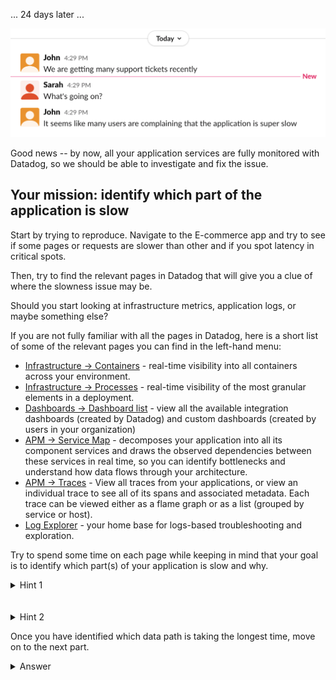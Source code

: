 ... 24 days later ...

![Slack](./assets/slack1.png)

Good news -- by now, all your application services are fully monitored with Datadog, so we should be able to investigate and fix the issue.

## Your mission: identify which part of the application is slow

Start by trying to reproduce. Navigate to the E-commerce app and try to see if some pages or requests are slower than other and if you spot latency in critical spots.

Then, try to find the relevant pages in Datadog that will give you a clue of where the slowness issue may be.

Should you start looking at infrastructure metrics, application logs, or maybe something else?

If you are not fully familiar with all the pages in Datadog, here is a short list of some of the relevant pages you can find in the left-hand menu:

* [Infrastructure -> Containers](https://app.datadoghq.com/containers) - real-time visibility into all containers across your environment.
* [Infrastructure -> Processes](https://app.datadoghq.com/process) - real-time visibility of the most granular elements in a deployment.
* [Dashboards -> Dashboard list](https://app.datadoghq.com/dashboard) - view all the available integration dashboards (created by Datadog) and custom dashboards (created by users in your organization)
* [APM -> Service Map](https://app.datadoghq.com/apm/map) - decomposes your application into all its component services and draws the observed dependencies between these services in real time, so you can identify bottlenecks and understand how data flows through your architecture.
* [APM -> Traces](https://app.datadoghq.com/apm/traces) - View all traces from your applications, or view an individual trace to see all of its spans and associated metadata. Each trace can be viewed either as a flame graph or as a list (grouped by service or host).
* [Log Explorer](https://app.datadoghq.com/logs) -  your home base for logs-based troubleshooting and exploration.

Try to spend some time on each page while keeping in mind that your goal is to identify which part(s) of your application is slow and why.

<details>
<summary>Hint 1</summary>

A high application latency is usually a good indicator for a performance issue. Since we received complaints from end-users, we know that the issue involves at least one service that end-users interact with (directly or indirectly).

The [Service Map page](https://app.datadoghq.com/apm/map) can give you a clear picture of each application service performance. Hover your mouse over each of the services to find the service with a problematic latency, and correlate that with the # of requests each service receives and emits to identify the bottleneck.
</details>
<br/><br/>

<details>
<summary>Hint 2</summary>

The service `store-frontend` has a latency of more than a few seconds. Click on it and choose [View Service Overview](https://app.datadoghq.com/apm/service/store-frontend/rack.request) to look at the application performance metrics more closely. You can scroll down to the Endpoints section to find the problematic endpoint.

</details>

Once you have identified which data path is taking the longest time, move on to the next part.

<details>
<summary>Answer</summary>
We can see a high latency on the `store-frontend` service, but the service that stands up is the advertisement one.
Indeed, looking at a trace for the `store-frontend`, we spend more than 30% of the time in the advertisement service.

![Discount Service](./assets/outage1_ads.png)
</details>
